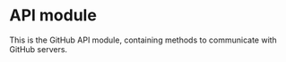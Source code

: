 # API module

This is the GitHub API module, containing methods to communicate with GitHub servers.
